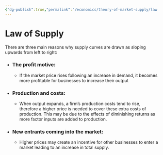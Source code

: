 ```yaml
---
{"dg-publish":true,"permalink":"/economics/theory-of-market-supply/law-of-supply/","dgHomeLink":true,"dgPassFrontmatter":false}
---
```



# Law of Supply
There are three main reasons why supply curves are drawn as
sloping upwards from left to right:

- ### The profit motive:
	- If the market price rises following an increase in demand, it becomes more profitable for businesses to increase their output
- ### Production and costs:
	- When output expands, a firm’s production costs tend to rise, therefore a higher price is needed to cover these extra costs of production. This may be due to the effects of diminishing returns as more factor inputs are added to production.
- ### New entrants coming into the market:
	- Higher prices may create an incentive for other businesses to enter a market leading to an increase in total supply.